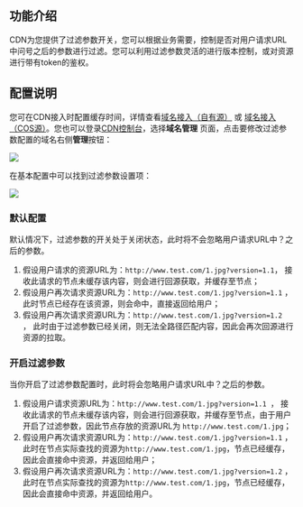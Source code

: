 ## 功能介绍

CDN为您提供了过滤参数开关，您可以根据业务需要，控制是否对用户请求URL中问号之后的参数进行过滤。您可以利用过滤参数灵活的进行版本控制，或对资源进行带有token的鉴权。



## 配置说明

您可在CDN接入时配置缓存时间，详情查看[域名接入（自有源）](https://www.qcloud.com/doc/product/228/5734) 或 [域名接入（COS源）](https://www.qcloud.com/doc/product/228/5735)。您也可以登录[CDN控制台](https://console.qcloud.com/cdn)，选择**域名管理** 页面，点击要修改过滤参数配置的域名右侧**管理**按钮：

![](https://mc.qcloudimg.com/static/img/9d802ad649c5f051b31bb87e42ddde5b/image.png)

在基本配置中可以找到过滤参数设置项：

![](https://mc.qcloudimg.com/static/img/38ad6d94d2d78b9acb2705ca975846d7/image.png)



### 默认配置

默认情况下，过滤参数的开关处于关闭状态，此时将不会忽略用户请求URL中？之后的参数。

1. 假设用户请求的资源URL为：```http://www.test.com/1.jpg?version=1.1```， 接收此请求的节点未缓存该内容，则会进行回源获取，并缓存至节点；
2. 假设用户再次请求资源URL为：```http://www.test.com/1.jpg?version=1.1``` ， 此时节点已经存在该资源，则会命中，直接返回给用户；
3. 假设用户再次请求资源URL为：```http://www.test.com/1.jpg?version=1.2 ```， 此时由于过滤参数已经关闭，则无法全路径匹配内容，因此会再次回源进行资源的拉取。

### 开启过滤参数

当你开启了过滤参数配置时，此时将会忽略用户请求URL中？之后的参数。

1. 假设用户请求资源URL为：```http://www.test.com/1.jpg?version=1.1 ```， 接收此请求的节点未缓存该内容，则会进行回源获取，并缓存至节点，由于用户开启了过滤参数，因此节点存放的资源URL为 ```http://www.test.com/1.jpg```；
2. 假设用户再次请求资源URL为：```http://www.test.com/1.jpg?version=1.1``` ， 此时在节点实际查找的资源为```http://www.test.com/1.jpg```，节点已经缓存，因此会直接命中资源，并返回给用户；
3. 假设用户再次请求资源URL为：```http://www.test.com/1.jpg?version=1.2``` ， 此时在节点实际查找的资源为```http://www.test.com/1.jpg```，节点已经缓存，因此会直接命中资源，并返回给用户。

